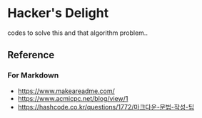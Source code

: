 # Hacker's Delight
codes to solve this and that algorithm problem..

## Reference

### For Markdown
* https://www.makeareadme.com/
* https://www.acmicpc.net/blog/view/1
* https://hashcode.co.kr/questions/1772/마크다운-문법-작성-팁
